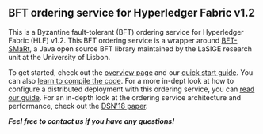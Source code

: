 ## BFT ordering service for Hyperledger Fabric v1.2

This is a Byzantine fault-tolerant (BFT) ordering service for Hyperledger Fabric (HLF) v1.2. This BFT ordering service is a wrapper around [BFT-SMaRt](https://github.com/bft-smart/library), a Java open source BFT library maintained by the LaSIGE research unit at the University of Lisbon. 

To get started, check out the [overview page](https://github.com/bft-smart/fabric-orderingservice/wiki/Overview) and our [quick start guide](https://github.com/bft-smart/fabric-orderingservice/wiki/Quick-Start-v1.2). You can also [learn to compile the code](https://github.com/bft-smart/fabric-orderingservice/wiki/Compiling). For a more in-dept look at how to configure a distributed deployment with this ordering service, you can [read our guide](https://github.com/bft-smart/fabric-orderingservice/wiki/Configuring-a-deployment-v1.2). For an in-depth look at the ordering service architecture and performance, check out the [DSN'18 paper](http://www.di.fc.ul.pt/~bessani/publications/dsn18-hlfsmart.pdf).

***Feel free to contact us if you have any questions!***
